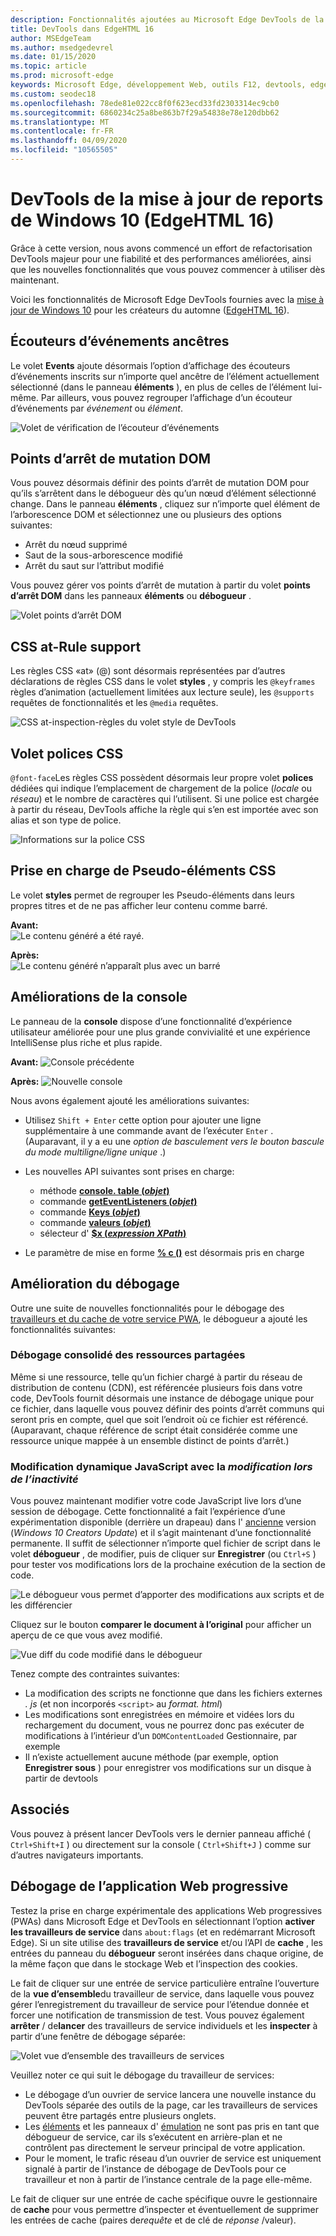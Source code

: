 ```yaml
---
description: Fonctionnalités ajoutées au Microsoft Edge DevTools de la mise à jour de Windows 10 pour les créateurs du automne (EdgeHTML 16)
title: DevTools dans EdgeHTML 16
author: MSEdgeTeam
ms.author: msedgedevrel
ms.date: 01/15/2020
ms.topic: article
ms.prod: microsoft-edge
keywords: Microsoft Edge, développement Web, outils F12, devtools, edgehtml 16
ms.custom: seodec18
ms.openlocfilehash: 78ede81e022cc8f0f623ecd33fd2303314ec9cb0
ms.sourcegitcommit: 6860234c25a8be863b7f29a54838e78e120dbb62
ms.translationtype: MT
ms.contentlocale: fr-FR
ms.lasthandoff: 04/09/2020
ms.locfileid: "10565505"
---
```

# DevTools de la mise à jour de reports de Windows 10 (EdgeHTML 16)

Grâce à cette version, nous avons commencé un effort de refactorisation DevTools majeur pour une fiabilité et des performances améliorées, ainsi que les nouvelles fonctionnalités que vous pouvez commencer à utiliser dès maintenant. 

Voici les fonctionnalités de Microsoft Edge DevTools fournies avec la [mise à jour de Windows 10](/windows/uwp/whats-new/windows-10-build-16299) pour les créateurs du automne ([EdgeHTML 16](https://aka.ms/devguide_edgehtml_16)).

## Écouteurs d’événements ancêtres 

Le volet **Events** ajoute désormais l’option d’affichage des écouteurs d’événements inscrits sur n’importe quel ancêtre de l’élément actuellement sélectionné (dans le panneau **éléments** ), en plus de celles de l’élément lui-même. Par ailleurs, vous pouvez regrouper l’affichage d’un écouteur d’événements par *événement* ou *élément*. 

![Volet de vérification de l’écouteur d’événements](../media/elements_ancestor_events.png)

## Points d’arrêt de mutation DOM

Vous pouvez désormais définir des points d’arrêt de mutation DOM pour qu’ils s’arrêtent dans le débogueur dès qu’un nœud d’élément sélectionné change. Dans le panneau **éléments** , cliquez sur n’importe quel élément de l’arborescence DOM et sélectionnez une ou plusieurs des options suivantes:

 - Arrêt du nœud supprimé
 - Saut de la sous-arborescence modifié
 - Arrêt du saut sur l’attribut modifié

Vous pouvez gérer vos points d’arrêt de mutation à partir du volet **points d’arrêt DOM** dans les panneaux **éléments** ou **débogueur** .

![Volet points d’arrêt DOM](../media/elements_dom_breakpoints.png)

## CSS at-Rule support

Les règles CSS «at» (@) sont désormais représentées par d’autres déclarations de règles CSS dans le volet **styles** , y compris les `@keyframes` règles d’animation (actuellement limitées aux lecture seule), les `@supports` requêtes de fonctionnalités et les `@media` requêtes.

![CSS at-inspection-règles du volet style de DevTools](../media/elements_at_rules.png)

## Volet polices CSS

`@font-face`Les règles CSS possèdent désormais leur propre volet **polices** dédiées qui indique l’emplacement de chargement de la police (*locale* ou *réseau*) et le nombre de caractères qui l’utilisent. Si une police est chargée à partir du réseau, DevTools affiche la règle qui s’en est importée avec son alias et son type de police.

![Informations sur la police CSS](../media/elements_fonts.png)

## Prise en charge de Pseudo-éléments CSS

Le volet **styles** permet de regrouper les Pseudo-éléments dans leurs propres titres et de ne pas afficher leur contenu comme barré.

**Avant:**
<br>
![Le contenu généré a été rayé.](../media/gc_before.png)

**Après:**
<br>
![Le contenu généré n’apparaît plus avec un barré](../media/gc_after.png)

## Améliorations de la console

Le panneau de la **console** dispose d’une fonctionnalité d’expérience utilisateur améliorée pour une plus grande convivialité et une expérience IntelliSense plus riche et plus rapide.

**Avant:** 
![ Console précédente](../media/console_old.png)

**Après:** 
![ Nouvelle console](../media/console_new.png)

Nous avons également ajouté les améliorations suivantes:

 -  Utilisez `Shift + Enter` cette option pour ajouter une ligne supplémentaire à une commande avant de l’exécuter `Enter` . (Auparavant, il y a eu une *option de basculement vers le bouton bascule du mode multiligne/ligne unique* .)

 - Les nouvelles API suivantes sont prises en charge:
    - méthode [**console. table (***objet***)**](../console/console-api.md#organizing-log-output)
    - commande [**getEventListeners (***objet***)**](../console/command-line.md#event-listeners)
    - commande [**Keys (***objet***)**](../console/command-line.md#object-inspection)
    - commande [**valeurs (***objet***)**](../console/command-line.md#object-inspection)
    - sélecteur d' [**$x (***expression XPath***)**](../console/command-line.md#dom-selectors)

 - Le paramètre de mise en forme [**% c ()**](../console/console-api.md#logging-custom-messages) est désormais pris en charge

## Amélioration du débogage

Outre une suite de nouvelles fonctionnalités pour le débogage des [travailleurs et du cache de votre service PWA](#progressive-web-app-debugging), le débogueur a ajouté les fonctionnalités suivantes:

### Débogage consolidé des ressources partagées

Même si une ressource, telle qu’un fichier chargé à partir du réseau de distribution de contenu (CDN), est référencée plusieurs fois dans votre code, DevTools fournit désormais une instance de débogage unique pour ce fichier, dans laquelle vous pouvez définir des points d’arrêt communs qui seront pris en compte, quel que soit l’endroit où ce fichier est référencé. (Auparavant, chaque référence de script était considérée comme une ressource unique mappée à un ensemble distinct de points d’arrêt.)

### Modification dynamique JavaScript avec la *modification lors de l’inactivité*

Vous pouvez maintenant modifier votre code JavaScript live lors d’une session de débogage. Cette fonctionnalité a fait l’expérience d’une expérimentation disponible (derrière un drapeau) dans l' [ancienne](https://blogs.windows.com/buildingapps/2017/04/05/windows-10-creators-update-creators-update-sdk-released/#MMhK2OdcrR12Vi6u.97) version (*Windows 10 Creators Update*) et il s’agit maintenant d’une fonctionnalité permanente. Il suffit de sélectionner n’importe quel fichier de script dans le volet **débogueur** , de modifier, puis de cliquer sur **Enregistrer** (ou `Ctrl+S` ) pour tester vos modifications lors de la prochaine exécution de la section de code. 

![Le débogueur vous permet d’apporter des modifications aux scripts et de les différencier](../media/debugger_edit_buttons.png) 

Cliquez sur le bouton **comparer le document à l’original** pour afficher un aperçu de ce que vous avez modifié.

![Vue diff du code modifié dans le débogueur](../media/debugger_edit_code.png) 

Tenez compte des contraintes suivantes:

- La modification des scripts ne fonctionne que dans les fichiers externes *. js* (et non incorporés `<script>` au *format. html*)
- Les modifications sont enregistrées en mémoire et vidées lors du rechargement du document, vous ne pourrez donc pas exécuter de modifications à l’intérieur d’un `DOMContentLoaded` Gestionnaire, par exemple
- Il n’existe actuellement aucune méthode (par exemple, option **Enregistrer sous** ) pour enregistrer vos modifications sur un disque à partir de devtools

## Associés

Vous pouvez à présent lancer DevTools vers le dernier panneau affiché ( `Ctrl+Shift+I` ) ou directement sur la console ( `Ctrl+Shift+J` ) comme sur d’autres navigateurs importants.

## Débogage de l’application Web progressive

Testez la prise en charge expérimentale des applications Web progressives (PWAs) dans Microsoft Edge et DevTools en sélectionnant l’option **activer les travailleurs de service** dans `about:flags` (et en redémarrant Microsoft Edge). Si un site utilise des **travailleurs de service** et/ou l’API de **cache** , les entrées du panneau du **débogueur** seront insérées dans chaque origine, de la même façon que dans le stockage Web et l’inspection des cookies.

Le fait de cliquer sur une entrée de service particulière entraîne l’ouverture de la **vue d’ensemble**du travailleur de service, dans laquelle vous pouvez gérer l’enregistrement du travailleur de service pour l’étendue donnée et forcer une notification de transmission de test. Vous pouvez également **arrêter** / de**lancer** des travailleurs de service individuels et les **inspecter** à partir d’une fenêtre de débogage séparée:

![Volet vue d’ensemble des travailleurs de services](../media/debugger_sw_overview.png)

Veuillez noter ce qui suit le débogage du travailleur de services:

 - Le débogage d’un ouvrier de service lancera une nouvelle instance du DevTools séparée des outils de la page, car les travailleurs de services peuvent être partagés entre plusieurs onglets. 
 - Les [éléments](../elements.md) et les panneaux d' [émulation](../emulation.md) ne sont pas pris en tant que débogueur de service, car ils s’exécutent en arrière-plan et ne contrôlent pas directement le serveur principal de votre application.
 - Pour le moment, le trafic réseau d’un ouvrier de service est uniquement signalé à partir de l’instance de débogage de DevTools pour ce travailleur et non à partir de l’instance centrale de la page elle-même.

Le fait de cliquer sur une entrée de cache spécifique ouvre le gestionnaire de **cache** pour vous permettre d’inspecter et éventuellement de supprimer les entrées de cache (paires de*requête* et de clé de *réponse* /valeur).